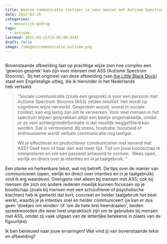 ```yaml
---
title: Waarom communicatie lastiger is voor mensen met Autisme Spectrum Stoornis (ASS)
date: 2017-03-25
categories:
  - menselijk-gedrag
tags:
  - autisme
lastmod: 2022-03-11T15:05:40.024Z
draft: false
image: /images/communicatie-autisme.png
---
```

![]()

Bovenstaande afbeelding laat op prachtige wijze zien hoe complex een 'gewoon gesprek' kan zijn voor mensen met ASS (Autisme Spectrum Stoornis).  Bij het origineel van deze afbeelding (van [the Little Black Duck](https://www.thelittleblackduck.com.au/product/autism-and-communication/)) staat een Engelstalige uitleg, die ik hieronder in het Nederlands heb vertaald:

> "Sociale communicatie (zoals een gesprek) is voor een persoon met Autisme Spectrum Stoornis (ASS) zelden intuïtief. Het wordt op cognitieve wijze verwerkt. Gesproken woord, vooral in sociale context, kan erg lastig zijn om te verwerken. Voor veel mensen in het spectrum blijven gesprekken altijd een beetje ongemakkelijk, omdat er zo veel achtergrondinformatie is dat moeilijk weggefilterd kan worden. Dat is vermoeiend. Bij stress, frustratie, boosheid of enthousiasme wordt verbale communicatie nog lastiger.
>
> Wil je effectiever en productiever communiceren met iemand met ASS? Geef hem of haar dan wat meer tijd. Tijd om jouw boodschap te interpreteren en om een passend antwoord te vormen.  Wees open, eerlijk en direct over je intenties en in je taalgebruik. "

Een sterke en herkenbare tekst, wat mij betreft. De tips over de manier van communiceren (open, eerlijk en direct over intenties en in je taalgebruik) vind ik erg waardevol. Overigens niet alleen bij mensen met ASS; ook bij mensen die zich om andere redenen moeilijk kunnen focussen op je boodschap (zoals bij mensen met een schizofrenie of psychotische klachten) heb ik gemerkt dat kort, concreet en helder taalgebruik het best werkt, waarbij je je intenties snel en helder communiceert (je kan er dus geen 'doekjes om winden' of 'om de hete brei heendraaien', beiden spreekwoorden die weer heel onpraktisch zijn om te gebruiken bij mensen met ASS, omdat zij vaak uitgaan van de letterlijke betekenis in plaats van de figuurlijke)

Ik ben benieuwd naar jouw ervaringen! Wat vind jij van bovenstaande tekst en afbeelding?